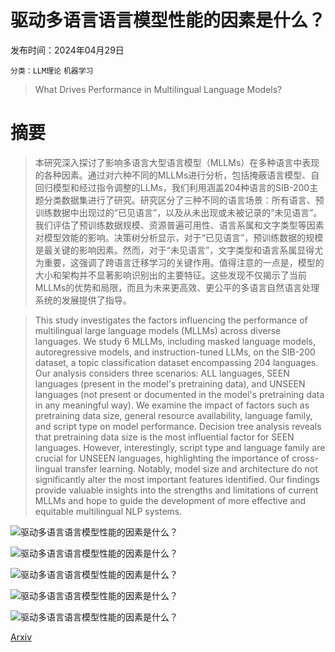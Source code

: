 # 驱动多语言语言模型性能的因素是什么？

发布时间：2024年04月29日

`分类：LLM理论` `机器学习`

> What Drives Performance in Multilingual Language Models?

# 摘要

> 本研究深入探讨了影响多语言大型语言模型（MLLMs）在多种语言中表现的各种因素。通过对六种不同的MLLMs进行分析，包括掩蔽语言模型、自回归模型和经过指令调整的LLMs，我们利用涵盖204种语言的SIB-200主题分类数据集进行了研究。研究区分了三种不同的语言场景：所有语言、预训练数据中出现过的“已见语言”，以及从未出现或未被记录的“未见语言”。我们评估了预训练数据规模、资源普遍可用性、语言系属和文字类型等因素对模型效能的影响。决策树分析显示，对于“已见语言”，预训练数据的规模是最关键的影响因素。然而，对于“未见语言”，文字类型和语言系属显得尤为重要，这强调了跨语言迁移学习的关键作用。值得注意的一点是，模型的大小和架构并不显著影响识别出的主要特征。这些发现不仅揭示了当前MLLMs的优势和局限，而且为未来更高效、更公平的多语言自然语言处理系统的发展提供了指导。

> This study investigates the factors influencing the performance of multilingual large language models (MLLMs) across diverse languages. We study 6 MLLMs, including masked language models, autoregressive models, and instruction-tuned LLMs, on the SIB-200 dataset, a topic classification dataset encompassing 204 languages. Our analysis considers three scenarios: ALL languages, SEEN languages (present in the model's pretraining data), and UNSEEN languages (not present or documented in the model's pretraining data in any meaningful way). We examine the impact of factors such as pretraining data size, general resource availability, language family, and script type on model performance. Decision tree analysis reveals that pretraining data size is the most influential factor for SEEN languages. However, interestingly, script type and language family are crucial for UNSEEN languages, highlighting the importance of cross-lingual transfer learning. Notably, model size and architecture do not significantly alter the most important features identified. Our findings provide valuable insights into the strengths and limitations of current MLLMs and hope to guide the development of more effective and equitable multilingual NLP systems.

![驱动多语言语言模型性能的因素是什么？](../../..//opt/data/Projects/HuggingArxiv/paper_images/2404.19159/res-level.png)

![驱动多语言语言模型性能的因素是什么？](../../..//opt/data/Projects/HuggingArxiv/paper_images/2404.19159/bloom-560m_SEEN.png)

![驱动多语言语言模型性能的因素是什么？](../../..//opt/data/Projects/HuggingArxiv/paper_images/2404.19159/3models-res.png)

![驱动多语言语言模型性能的因素是什么？](../../..//opt/data/Projects/HuggingArxiv/paper_images/2404.19159/lang-fam.png)

![驱动多语言语言模型性能的因素是什么？](../../..//opt/data/Projects/HuggingArxiv/paper_images/2404.19159/script.png)

[Arxiv](https://arxiv.org/abs/2404.19159)